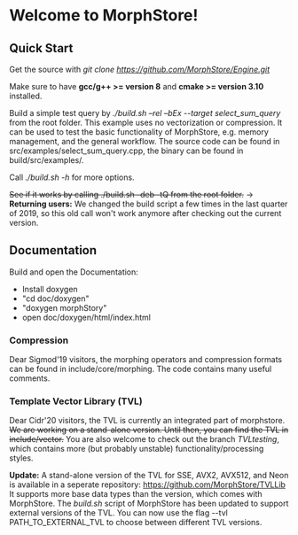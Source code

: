 # Welcome to MorphStore!

## Quick Start
Get the source with *git clone https://github.com/MorphStore/Engine.git*

Make sure to have __gcc/g++ >= version 8__ and __cmake >= version 3.10__ installed.

Build a simple test query by *./build.sh –rel –bEx --target select_sum_query* from the root folder. This example uses no vectorization or compression. It can be used to test the basic functionality of MorphStore, e.g. memory management, and the general workflow.
The source code can be found in src/examples/select_sum_query.cpp, the binary can be found in build/src/examples/.

Call *./build.sh -h* for more options.

~~See if it works by calling ./build.sh -deb -tQ from the root folder.~~
-> **Returning users:** We changed the build script a few times in the last quarter of 2019, so this old call won't work anymore after checking out the current version.


## Documentation
Build and open the Documentation:

- Install doxygen
- "cd doc/doxygen"
- "doxygen morphStory"
- open doc/doxygen/html/index.html

### Compression
Dear Sigmod'19 visitors, the morphing operators and compression formats can be found in include/core/morphing. The code contains many useful comments.

### Template Vector Library (TVL)
Dear Cidr'20 visitors, the TVL is currently an integrated part of morphstore. ~~We are working on a stand-alone version. Until then, you can find the TVL in include/vector.~~ 
You are also welcome to check out the branch *TVLtesting*, which contains more (but probably unstable) functionality/processing styles.

**Update:** A stand-alone version of the TVL for SSE, AVX2, AVX512, and Neon is available in a seperate repository: https://github.com/MorphStore/TVLLib
It supports more base data types than the version, which comes with MorphStore.
The *build.sh* script of MorphStore has been updated to support external versions of the TVL. You can now use the flag --tvl PATH_TO_EXTERNAL_TVL to choose between different TVL versions.
